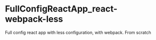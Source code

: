# FullConfigReactApp_react-webpack-less
Full config react app with less configuration, with webpack. From scratch
